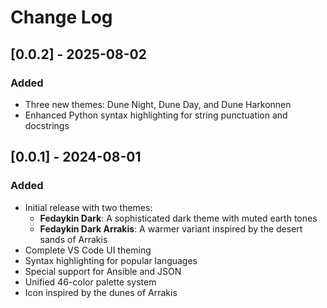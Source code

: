# Change Log
## [0.0.2] - 2025-08-02
### Added
- Three new themes: Dune Night, Dune Day, and Dune Harkonnen
- Enhanced Python syntax highlighting for string punctuation and docstrings

## [0.0.1] - 2024-08-01
### Added
- Initial release with two themes:
  - **Fedaykin Dark**: A sophisticated dark theme with muted earth tones
  - **Fedaykin Dark Arrakis**: A warmer variant inspired by the desert sands of Arrakis
- Complete VS Code UI theming
- Syntax highlighting for popular languages
- Special support for Ansible and JSON
- Unified 46-color palette system
- Icon inspired by the dunes of Arrakis
